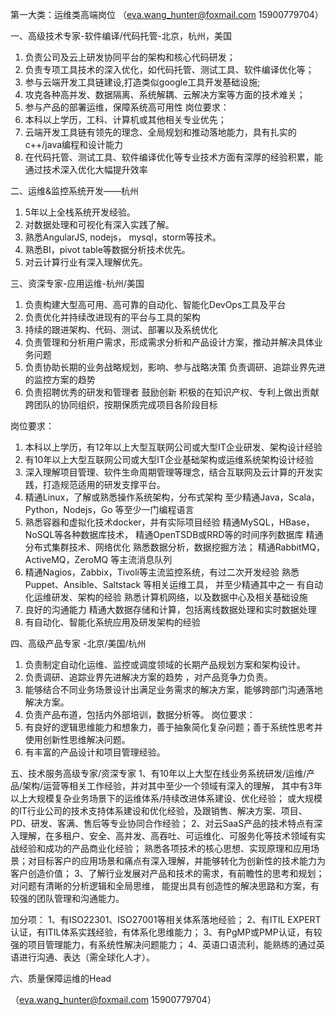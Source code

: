 第一大类：运维类高端岗位
（eva.wang_hunter@foxmail.com 15900779704）

一、高级技术专家-软件编译/代码托管-北京，杭州，美国 
1.	负责公司及云上研发协同平台的架构和核心代码研发；
2.	负责专项工具技术的深入优化，如代码托管、测试工具、软件编译优化等；
3.	参与云端开发工具链建设,打造类似google工具开发基础设施;
4.	攻克各种高并发、数据隔离、系统解耦、云解决方案等方面的技术难关；
5.	参与产品的部署运维，保障系统高可用性 
岗位要求：
1.	本科以上学历，工科、计算机或其他相关专业优先；
2.	云端开发工具链有领先的理念、全局规划和推动落地能力，具有扎实的c++/java编程和设计能力
3.	在代码托管、测试工具、软件编译优化等专业技术方面有深厚的经验积累，能通过技术深入优化大幅提升效率 

二、运维&监控系统开发——杭州 
1.	5年以上全栈系统开发经验。 
2.	对数据处理和可视化有深入实践了解。 
3.	熟悉AngularJS, nodejs， mysql，storm等技术。 
4.	熟悉BI，pivot table等数据分析技术优先。 
5.	对云计算行业有深入理解优先。

三、资深专家-应用运维-杭州/美国 
1.	负责构建大型高可用、高可靠的自动化、智能化DevOps工具及平台
2.	负责优化并持续改进现有的平台与工具的架构
3.	持续的跟进架构、代码、测试、部署以及系统优化
4.	负责管理和分析用户需求，形成需求分析和产品设计方案，推动并解决具体业务问题
5.	负责协助长期的业务战略规划，影响、参与战略决策 负责调研、追踪业界先进的监控方案的趋势
6.	负责招聘优秀的研发和管理者 鼓励创新 积极的在知识产权、专利上做出贡献 跨团队的协同组织，按期保质完成项目各阶段目标

岗位要求：
1.	本科以上学历，有12年以上大型互联网公司或大型IT企业研发、架构设计经验
2.	有10年以上大型互联网公司或大型IT企业基础架构或运维系统架构设计经验
3.	深入理解项目管理、软件生命周期管理等理念，结合互联网及云计算的开发实践，打造规范适用的研发支撑平台。
4.	精通Linux，了解或熟悉操作系统架构，分布式架构 至少精通Java，Scala，Python，Nodejs，Go 等至少一门编程语言
5.	熟悉容器和虚拟化技术docker，并有实际项目经验 精通MySQL，HBase，NoSQL等各种数据库技术，
精通OpenTSDB或RRD等的时间序列数据库 精通分布式集群技术、网络优化 熟悉数据分析，数据挖掘方法；
精通RabbitMQ，ActiveMQ，ZeroMQ 等主流消息队列
6.	精通Nagios，Zabbix，Tivoli等主流监控系统，有过二次开发经验 熟悉Puppet、Ansible、Saltstack 等相关运维工具，
并至少精通其中之一 有自动化运维研发、架构的经验 熟悉计算机网络，以及数据中心及相关基础设施
7.	良好的沟通能力 精通大数据存储和计算，包括离线数据处理和实时数据处理
8.	有自动化、智能化系统应用及研发架构的经验

四、高级产品专家 -北京/美国/杭州
1.	负责制定自动化运维、监控或调度领域的长期产品规划方案和架构设计。
2.	负责调研、追踪业界先进解决方案的趋势 ，对产品竞争力负责。
3.	能够结合不同业务场景设计出满足业务需求的解决方案，能够跨部门沟通落地解决方案。
4.	负责产品布道，包括内外部培训，数据分析等。 岗位要求：
5.	有良好的逻辑思维能力和想象力，善于抽象简化复杂问题；善于系统性思考并使用创新性思维解决问题。
6.	有丰富的产品设计和项目管理经验。

五、技术服务高级专家/资深专家 
1、有10年以上大型在线业务系统研发/运维/产品/架构/运营等相关工作经验，并对其中至少一个领域有深入的理解， 
其中有3年以上大规模复杂业务场景下的运维体系/持续改进体系建设、优化经验； 
或大规模的IT行业公司的技术支持体系建设和优化经验，及跟销售、解决方案、项目、PD、研发、客满、售后等专业协同合作经验； 
2、对云SaaS产品的技术特点有深入理解，在多租户、安全、高并发、高吞吐、可运维化、可服务化等技术领域有实战经验和成功的产品商业化经验；
熟悉各项技术的核心思想、实现原理和应用场景；对目标客户的应用场景和痛点有深入理解，并能够转化为创新性的技术能力为客户创造价值； 
3、了解行业发展对产品和技术的需求，有前瞻性的思考和规划；对问题有清晰的分析逻辑和全局思维，
能提出具有创造性的解决思路和方案，有较强的团队管理和沟通能力。

加分项： 
1、有ISO22301、ISO27001等相关体系落地经验；
2、有ITIL EXPERT认证，有ITIL体系实践经验，有体系化思维能力； 
3、有PgMP或PMP认证，有较强的项目管理能力，有系统性解决问题能力； 
4、英语口语流利，能熟练的通过英语进行沟通、表达（需全球化人才）。

六、质量保障运维的Head

（eva.wang_hunter@foxmail.com  15900779704）


